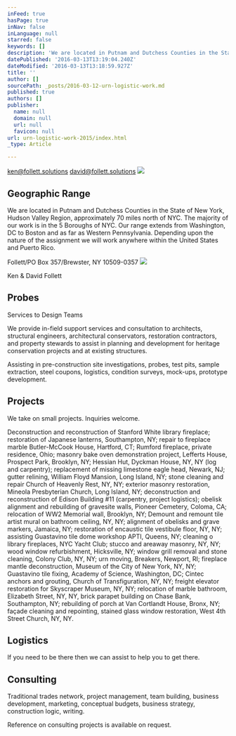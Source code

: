 ```yaml
---
inFeed: true
hasPage: true
inNav: false
inLanguage: null
starred: false
keywords: []
description: 'We are located in Putnam and Dutchess Counties in the State of New York, Hudson Valley Region, approximately 70 miles north of NYC. The majority of our work is in the 5 Boroughs of NYC. Our range extends from Washington, DC to Boston and as far as Western Pennsylvania. Depending upon the nature of the assignment we will work anywhere within the United States and Puerto Rico.'
datePublished: '2016-03-13T13:19:04.240Z'
dateModified: '2016-03-13T13:18:59.927Z'
title: ''
author: []
sourcePath: _posts/2016-03-12-urn-logistic-work.md
published: true
authors: []
publisher:
  name: null
  domain: null
  url: null
  favicon: null
url: urn-logistic-work-2015/index.html
_type: Article

---
```

ken@follett.solutions    david@follett.solutions
![](https://the-grid-user-content.s3-us-west-2.amazonaws.com/5adf5743-6a92-4179-b6c3-30cfd2b5d63b.jpg)

## Geographic Range

We are located in Putnam and Dutchess Counties in the State of New York, Hudson Valley Region, approximately 70 miles north of NYC. The majority of our work is in the 5 Boroughs of NYC. Our range extends from Washington, DC to Boston and as far as Western Pennsylvania. Depending upon the nature of the assignment we will work anywhere within the United States and Puerto Rico.

Follett/PO Box 357/Brewster, NY 10509-0357
![](https://the-grid-user-content.s3-us-west-2.amazonaws.com/e288d5b4-f2c1-420b-88e3-e68a364f6b22.jpg)

Ken & David Follett

## Probes

Services to Design Teams

We provide in-field support services and consultation to architects, structural engineers, architectural conservators, restoration contractors, and property stewards to assist in planning and development for heritage conservation projects and at existing structures.

Assisting in pre-construction site investigations, probes, test pits, sample extraction, steel coupons, logistics, condition surveys, mock-ups, prototype development.

## Projects

We take on small projects. Inquiries welcome.

Deconstruction and reconstruction of Stanford White library fireplace; restoration of Japanese lanterns, Southampton, NY; repair to fireplace marble Butler-McCook House, Hartford, CT; Rumford fireplace, private residence, Ohio; masonry bake oven demonstration project, Lefferts House, Prospect Park, Brooklyn, NY; Hessian Hut, Dyckman House, NY, NY (log and carpentry); replacement of missing limestone eagle head, Newark, NJ; gutter relining, William Floyd Mansion, Long Island, NY; stone cleaning and repair Church of Heavenly Rest, NY, NY; exterior masonry restoration, Mineola Presbyterian Church, Long Island, NY; deconstruction and reconstruction of Edison Building \#11 (carpentry, project logistics); obelisk alignment and rebuilding of gravesite walls, Pioneer Cemetery, Coloma, CA; relocation of WW2 Memorial wall, Brooklyn, NY; Demount and remount tile artist mural on bathroom ceiling, NY, NY; alignment of obelisks and grave markers, Jamaica, NY; restoration of encaustic tile vestibule floor, NY, NY; assisting Guastavino tile dome workshop APTI, Queens, NY; cleaning o library fireplaces, NYC Yacht Club; stucco and areaway masonry, NY, NY; wood window refurbishment, Hicksville, NY; window grill removal and stone cleaning, Colony Club, NY, NY; urn moving, Breakers, Newport, RI; fireplace mantle deconstruction, Museum of the City of New York, NY, NY; Guastavino tile fixing, Academy of Science, Washington, DC; Cintec anchors and grouting, Church of Transfiguration, NY, NY; freight elevator restoration for Skyscraper Museum, NY, NY; relocation of marble bathroom, Elizabeth Street, NY, NY, brick parapet building on Chase Bank, Southampton, NY; rebuilding of porch at Van Cortlandt House, Bronx, NY; façade cleaning and repointing, stained glass window restoration, West 4th Street Church, NY, NY.

## Logistics

If you need to be there then we can assist to help you to get there.

## Consulting

Traditional trades network, project management, team building, business development, marketing, conceptual budgets, business strategy, construction logic, writing.

Reference on consulting projects is available on request.
